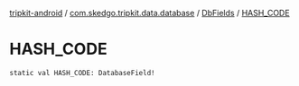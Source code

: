 [tripkit-android](../../index.md) / [com.skedgo.tripkit.data.database](../index.md) / [DbFields](index.md) / [HASH_CODE](./-h-a-s-h_-c-o-d-e.md)

# HASH_CODE

`static val HASH_CODE: DatabaseField!`